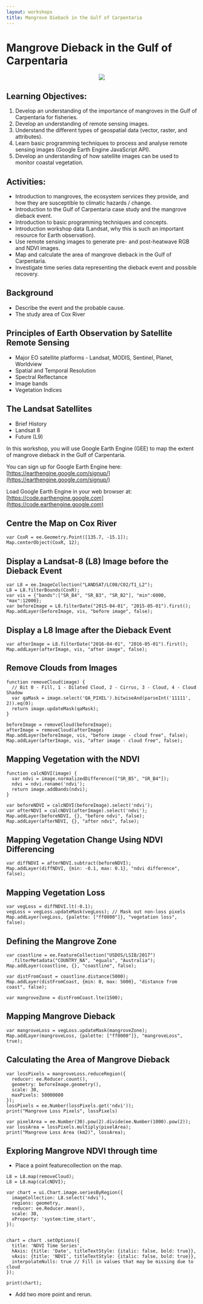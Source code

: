 ```yaml
---
layout: workshops
title: Mangrove Dieback in the Gulf of Carpentaria
---
```


# Mangrove Dieback in the Gulf of Carpentaria

<figure style="margin-left: auto; margin-right: auto; text-align: center;">
    <img src="{{site.url}}/assets/images/mangrove-gulf-title.png" class="img-fluid">
    <!-- <figcaption><code>Overview</code> image of mangrove dieback in the Gulf of Carpentaria.</figcaption> -->
</figure>

## Learning Objectives:
1. Develop an understanding of the importance of mangroves in the Gulf of Carpentaria for fisheries.
2. Develop an understanding of remote sensing images.
3. Understand the different types of geospatial data (vector, raster, and attributes).
4. Learn basic programming techniques to process and analyse remote sensing images (Google Earth Engine JavaScript API).
5. Develop an understanding of how satellite images can be used to monitor coastal vegetation.


## Activities:

- Introduction to mangroves, the ecosystem services they provide, and how they are susceptible to climatic hazards / change.
- Introduction to the Gulf of Carpentaria case study and the mangrove dieback event.
- Introduction to basic programming techniques and concepts.
- Introduction workshop data (Landsat, why this is such an important resource for Earth observation).
- Use remote sensing images to generate pre- and post-heatwave RGB and NDVI images.
- Map and calculate the area of mangrove dieback in the Gulf of Carpentaria.
- Investigate time series data representing the dieback event and possible recovery.

## Background
- Describe the event and the probable cause.
- The study area of Cox River

## Principles of Earth Observation by Satellite Remote Sensing
- Major EO satellite platforms - Landsat, MODIS, Sentinel, Planet, Worldview
- Spatial and Temporal Resolution
- Spectral Reflectance
- Image bands
- Vegetation Indices

## The Landsat Satellites
- Brief History
- Landsat 8
- Future (L9)


In this workshop, you will use Google Earth Engine (GEE) to map the extent of mangrove dieback in the Gulf of Carpentaria.

You can sign up for Google Earth Engine here: [https://earthengine.google.com/signup/](https://earthengine.google.com/signup/) 

Load Google Earth Engine in your web browser at: [https://code.earthengine.google.com](https://code.earthengine.google.com)

## Centre the Map on Cox River

```
var CoxR = ee.Geometry.Point([135.7, -15.1]);
Map.centerObject(CoxR, 12);

```

## Display a Landsat-8 (L8) Image before the Dieback Event

```
var L8 = ee.ImageCollection("LANDSAT/LC08/C02/T1_L2");
L8 = L8.filterBounds(CoxR);
var vis = {"bands":["SR_B4", "SR_B3", "SR_B2"], "min":6000, "max":12000};
var beforeImage = L8.filterDate("2015-04-01", "2015-05-01").first();
Map.addLayer(beforeImage, vis, "before image", false);
```

## Display a L8 Image after the Dieback Event

```
var afterImage = L8.filterDate("2016-04-01", "2016-05-01").first();
Map.addLayer(afterImage, vis, "after image", false);
```

## Remove Clouds from Images

```
function removeCloud(image) {
  // Bit 0 - Fill, 1 - Dilated Cloud, 2 - Cirrus, 3 - Cloud, 4 - Cloud Shadow
  var qaMask = image.select('QA_PIXEL').bitwiseAnd(parseInt('11111', 2)).eq(0);
  return image.updateMask(qaMask);
}

beforeImage = removeCloud(beforeImage);
afterImage = removeCloud(afterImage)
Map.addLayer(beforeImage, vis, "before image - cloud free", false);
Map.addLayer(afterImage, vis, "after image - cloud free", false);

```

## Mapping Vegetation with the NDVI

```
function calcNDVI(image) {
  var ndvi = image.normalizedDifference(["SR_B5", "SR_B4"]);
  ndvi = ndvi.rename('ndvi');
  return image.addBands(ndvi);
}

var beforeNDVI = calcNDVI(beforeImage).select('ndvi');
var afterNDVI = calcNDVI(afterImage).select('ndvi');
Map.addLayer(beforeNDVI, {}, "before ndvi", false);
Map.addLayer(afterNDVI, {}, "after ndvi", false);

```

## Mapping Vegetation Change Using NDVI Differencing

```
var diffNDVI = afterNDVI.subtract(beforeNDVI);
Map.addLayer(diffNDVI, {min: -0.1, max: 0.1}, "ndvi difference", false);

```

## Mapping Vegetation Loss
```
var vegLoss = diffNDVI.lt(-0.1);
vegLoss = vegLoss.updateMask(vegLoss); // Mask out non-loss pixels
Map.addLayer(vegLoss, {palette: ["ff0000"]}, "vegetation loss", false);
```

## Defining the Mangrove Zone

```
var coastline = ee.FeatureCollection("USDOS/LSIB/2017")
  .filterMetadata("COUNTRY_NA", "equals", "Australia");
Map.addLayer(coastline, {}, "coastline", false);

var distFromCoast = coastline.distance(5000);
Map.addLayer(distFromCoast, {min: 0, max: 5000}, "distance from coast", false);

var mangroveZone = distFromCoast.lte(1500);

```

## Mapping Mangrove Dieback

```
var mangroveLoss = vegLoss.updateMask(mangroveZone);
Map.addLayer(mangroveLoss, {palette: ["ff0000"]}, "mangroveLoss", true);

```

## Calculating the Area of Mangrove Dieback

```
var lossPixels = mangroveLoss.reduceRegion({
  reducer: ee.Reducer.count(), 
  geometry: beforeImage.geometry(),
  scale: 30,
  maxPixels: 50000000
});
lossPixels = ee.Number(lossPixels.get('ndvi'));
print("Mangrove Loss Pixels", lossPixels)

var pixelArea = ee.Number(30).pow(2).divide(ee.Number(1000).pow(2));
var lossArea = lossPixels.multiply(pixelArea);
print("Mangrove Loss Area (km2)", lossArea);
```

## Exploring Mangrove NDVI through time

- Place a point featurecollection on the map.

```
L8 = L8.map(removeCloud);
L8 = L8.map(calcNDVI);

var chart = ui.Chart.image.seriesByRegion({
  imageCollection: L8.select('ndvi'),
  regions: geometry,
  reducer: ee.Reducer.mean(),
  scale: 30,
  xProperty: 'system:time_start',
});
        

chart = chart .setOptions({
  title: 'NDVI Time Series',
  hAxis: {title: 'Date', titleTextStyle: {italic: false, bold: true}},
  vAxis: {title: 'NDVI', titleTextStyle: {italic: false, bold: true}},
  interpolateNulls: true // Fill in values that may be missing due to cloud
});

print(chart);

```
- Add two more point and rerun.

